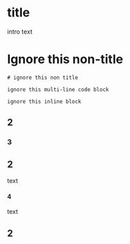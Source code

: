 # title
intro text
 # Ignore this non-title
    # ignore this non title
```
ignore this multi-line code block
```
```ignore this inline block```
<!-- ignore this comment -->
## 2
### 3

## 2
text

#### 4
text
## 2
